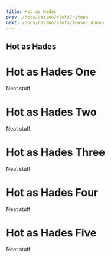 ```yaml
---
title: Hot as Hades
prev: /docs/casino/slots/hitman
next: /docs/casino/slots/loose-cannon
---
```


Hot as Hades
------------

# Hot as Hades One
Neat stuff

# Hot as Hades Two
Neat stuff

# Hot as Hades Three
Neat stuff

# Hot as Hades Four
Neat stuff

# Hot as Hades Five
Neat stuff